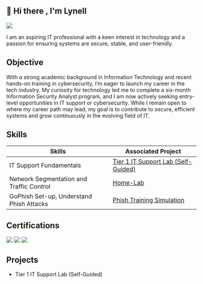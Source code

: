 <!--
## 👋 Hi there 


**missly55/missly55** is a ✨ _special_ ✨ repository because its `README.md` (this file) appears on your GitHub profile.

Here are some ideas to get you started:

- 🔭 I’m currently working on ...
- 🌱 I’m currently learning ...
- 👯 I’m looking to collaborate on ...
- 🤔 I’m looking for help with ...
- 💬 Ask me about ...
- 📫 How to reach me: ...
- 😄 Pronouns: ...
- ⚡ Fun fact: ...
-->


## 👋 Hi there , I'm Lynell
<a href="https://linkedin.com/in/lynell-julius/"><img src="https://img.shields.io/badge/-LinkedIn-0072b1?&style=for-the-badge&logo=linkedin&logoColor=white" /></a>

<!--
[Brief Introduction - Remove this afterwards]  -->

I am an aspiring IT professional with a keen interest in technology and a passion for ensuring systems are secure, stable, and user-friendly. 

## Objective

<!-- [Provide Objective - Remove this afterwards]] -->

With a strong academic background in Information Technology and recent hands-on training in cybersecurity, I’m eager to launch my career in the tech industry. My curiosity for technology led me to complete a six-month Information Security Analyst program, and I am now actively seeking entry-level opportunities in IT support or cybersecurity. While I remain open to where my career path may lead, my goal is to contribute to secure, efficient systems and grow continuously in the evolving field of IT.
## Skills

<!-- [Provide skills and associated project. Make sure to hyperlink the project - Remove this afterwards]] -->

| Skills                                        | Associated Project         |
|-----------------------------------------------|----------------------------|
| IT Support Fundamentals | <a href="https://github.com/missly55/Tier-1-IT-Support-Lab-Self-Guided-">Tier 1 IT Support Lab (Self-Guided)</a>|
| Network Segmentation and Traffic Control | <a href="https://github.com/missly55/Home-Lab">Home-Lab</a>|
| GoPhish Set-up, Understand Phish Attacks | <a href="https://github.com/missly55/Phishing-Simulation/tree/main"> Phish Training Simulation | 
<!--
| Incident Response Planning and Execution      | SOC Automation Lab|
| Case Management with TheHive                  | SOC Automation Lab|
| Scripting and Automation for Threat Mitigation | SOC Automation Lab|





## Tools
[Provide tools and break them down into categories. Use ChatGPT to help create the link - Remove this afterwards]]

### Network
<div>
    <img src="https://img.shields.io/badge/-Wireshark-1679A7?&style=for-the-badge&logo=Wireshark&logoColor=white" />
    <img src="https://img.shields.io/badge/-Suricata-EF3B2D?&style=for-the-badge&logo=Suricata&logoColor=white" />
    <img src="https://img.shields.io/badge/-Zeek-777BB4?&style=for-the-badge&logo=Zeek&logoColor=white" />
</div>

### Endpoint
<div>
    <img src="https://img.shields.io/badge/-Microsoft_Defender_for_Endpoint-00A4EF?&style=for-the-badge&logo=Microsoft&logoColor=white" />
    <img src="https://img.shields.io/badge/-Velociraptor-4B275F?&style=for-the-badge&logo=Velociraptor&logoColor=white" />
</div>

### SIEM
<div>
    <img src="https://img.shields.io/badge/-Microsoft_Sentinel-0078D4?&style=for-the-badge&logo=Microsoft&logoColor=white" />
    <img src="https://img.shields.io/badge/-Splunk-000000?&style=for-the-badge&logo=Splunk&logoColor=white" />
    <img src="https://img.shields.io/badge/-Elastic-005571?&style=for-the-badge&logo=Elastic&logoColor=white" />
</div>

-->

## Certifications
<!-- [Provide certifications that you have obtained. Use ChatGPT to help create the link - Remove this afterwards]]  -->
<div>
<img src="https://img.shields.io/badge/-Security %2B-FF0000?&style=for-the-badge&logo=CompTIA&logoColor=white" />
<img src="https://img.shields.io/badge/-Network %2B-2ECC71?&style=for-the-badge&logo=CompTIA&logoColor=white" />
<img src="https://img.shields.io/badge/-CySA%2B-6C3483?&style=for-the-badge&logo=CompTIA&logoColor=white" />
</div>

## Projects
- Tier 1 IT Support Lab (Self-Guided)

